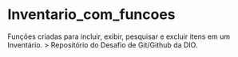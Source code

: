 <h1>Inventario_com_funcoes</h1>
Funções criadas para incluir, exibir, pesquisar e excluir itens em um Inventário.
> Repositório do Desafio de Git/Github da DIO.
